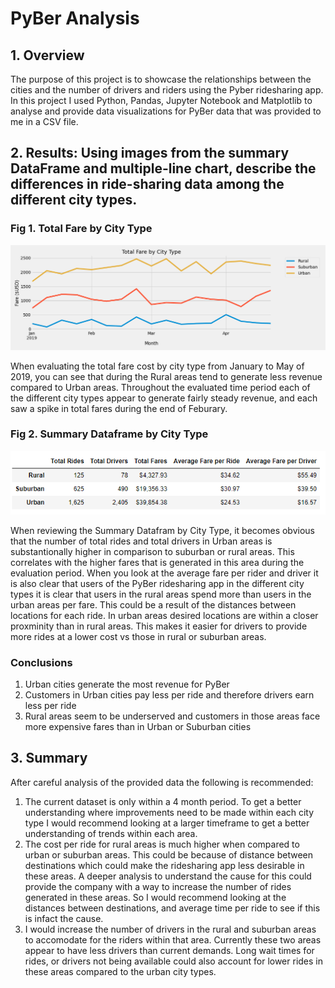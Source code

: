 # PyBer Analysis

## 1. Overview

The purpose of this project is to showcase the relationships between the cities and the number of drivers and riders using the Pyber ridesharing app. In this project I used Python, Pandas, Jupyter Notebook and Matplotlib to analyse and provide data visualizations for PyBer data that was provided to me in a CSV file. 

## 2. Results: Using images from the summary DataFrame and multiple-line chart, describe the differences in ride-sharing data among the different city types.

### Fig 1. Total Fare by City Type
![PyBer_fare_by_city](https://github.com/CorinneBean/PyBer_Analysis/blob/f87a48908ca57fe144f15836a47823498dcfc736/analysis/PyBer_fare_by_city.png)

When evaluating the total fare cost by city type from January to May of 2019, you can see that during the Rural areas tend to generate less revenue compared to Urban areas. Throughout the evaluated time period each of the different city types appear to generate fairly steady revenue, and each saw a spike in total fares during the end of Feburary. 

### Fig 2. Summary Dataframe by City Type
![PyBer_fare_summary](https://github.com/CorinneBean/PyBer_Analysis/blob/5b504ef1c9f577d57eb5275a26da6029c571120e/analysis/PyBer_fare_summary.png)

When reviewing the Summary Datafram by City Type, it becomes obvious that the number of total rides and total drivers in Urban areas is substantionally higher in comparison to suburban or rural areas. This correlates with the higher fares that is generated in this area during the evaluation period. When you look at the average fare per rider and driver it is also clear that users of the PyBer ridesharing app in the different city types it is clear that users in the rural areas spend more than users in the urban areas per fare. This could be a result of the distances between locations for each ride. In urban areas desired locations are within a closer proxminity than in rural areas. This makes it easier for drivers to provide more rides at a lower cost vs those in rural or suburban areas.

### **Conclusions**

1. Urban cities generate the most revenue for PyBer
2. Customers in Urban cities pay less per ride and therefore drivers earn less per ride
3. Rural areas seem to be underserved and customers in those areas face more expensive fares than in Urban or Suburban cities

## 3. Summary

After careful analysis of the provided data the following is recommended:

1. The current dataset is only within a 4 month period. To get a better understanding where improvements need to be made within each city type I would recommend looking at a larger timeframe to get a better understanding of trends within each area.
2. The cost per ride for rural areas is much higher when compared to urban or suburban areas. This could be because of distance between destinations which could make the ridesharing app less desirable in these areas. A deeper analysis to understand the cause for this could provide the company with a way to increase the number of rides generated in these areas. So I would recommend looking at the distances between destinations, and average time per ride to see if this is infact the cause.
3. I would increase the number of drivers in the rural and suburban areas to accomodate for the riders within that area. Currently these two areas appear to have less drivers than current demands. Long wait times for rides, or drivers not being available could also account for lower rides in these areas compared to the urban city types. 

 
